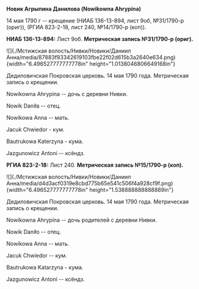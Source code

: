 **Новик Агрыпина Данилова (Nowikowna Ahrypina)**

14 мая 1790 г -- крещение (НИАБ 136-13-894, лист 9об, №31/1790-р
(ориг)), (РГИА 823-2-18, лист 240, №14/1790-р (коп)).

**НИАБ 136-13-894:** Лист 9об. **Метрическая запись №31/1790-р (ориг).**

![](./Мстижская волость/Нивки/Новики/Даниил Анна/media/87883f93342619103fbe22f02d615b3a2640e634.png){width="6.496527777777778in"
height="1.0138046806649168in"}

Дедиловичская Покровская церковь. 14 мая 1790 года. Метрическая запись о
крещении.

Nowikowna Ahrypina -- дочь с деревни Нивки.

Nowik Daniła -- отец.

Nowikowa Anna -- мать.

Jacuk Chwiedor - кум.

Bautrukowa Katerzyna - кума.

Jazgunowicz Antoni -- ксёндз.

**РГИА 823-2-18:** Лист 240. **Метрическая запись №15/1790-р (коп).**

![](./Мстижская волость/Нивки/Новики/Даниил Анна/media/d4d3acf0319e8cbd775b65e541c506f4a928cf9f.png){width="6.496527777777778in"
height="1.538888888888889in"}

Дедиловичская Покровская церковь. 14 мая 1790 года. Метрическая запись о
крещении.

Nowikowna Ahrypina -- дочь родителей с деревни Нивки.

Nowik Daniło -- отец.

Nowikowa Anna -- мать.

Jacuk Chwiedor -- кум.

Bautrukowa Katarzyna - кума.

Jazgunowicz Antoni -- ксёндз.
